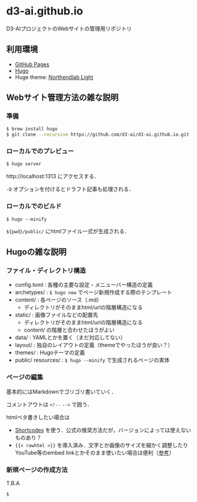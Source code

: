 # d3-ai.github.io
D3-AIプロジェクトのWebサイトの管理用リポジトリ

## 利用環境

- [GitHub Pages](https://docs.github.com/ja/pages/getting-started-with-github-pages/about-github-pages)
- [Hugo](https://gohugo.io/)
- Huge theme: [Northendlab Light](https://github.com/gethugothemes/northendlab-light)

## Webサイト管理方法の雑な説明

### 準備

```bash
$ brew install hugo
$ git clone --recursive https://github.com/d3-ai/d3-ai.github.io.git
```

### ローカルでのプレビュー

```bash
$ hugo server
```

http://localhost:1313 にアクセスする．

`-D` オプションを付けるとドラフト記事も処理される．

### ローカルでのビルド

```
$ hugo --minify
```

`${pwd}/public/` にhtmlファイル一式が生成される．

## Hugoの雑な説明

### ファイル・ディレクトリ構造

- config.toml : 各種の主要な設定・メニューバー構造の定義
- archetypes/ : `$ hugo new` でページ新規作成する際のテンプレート
- content/ : 各ページのソース（.md）
  - ディレクトリがそのままhtml/urlの階層構造になる
- static/ : 画像ファイルなどの配置先
  - ディレクトリがそのままhtml/urlの階層構造になる
  - content/ の階層と合わせたほうがよい
- data/ : YAMLとかを置く（まだ対応してない）
- layout/ : 独自のレイアウトの定義（themeでやったほうが良い？）
- themes/ : Hugoテーマの定義
- public/ resources/ : `$ hugo --minify` で生成されるページの実体

### ページの編集

基本的にはMarkdownでゴリゴリ書いていく．

コメントアウトは `<!--` `-->` で囲う．

htmlベタ書きしたい場合は
- [Shortcodes](https://gohugo.io/content-management/shortcodes/) を使う．公式の推奨方法だが，バージョンによっては使えないものあり？
- `{{< rawhtml >}}` を導入済み．文字とか画像のサイズを細かく調整したりYouTube等のembed linkとかそのまま使いたい場合は便利（[参考](https://github.com/toppers/hakoniwa/issues/5)）

### 新規ページの作成方法

T.B.A

```bash
$ 
```